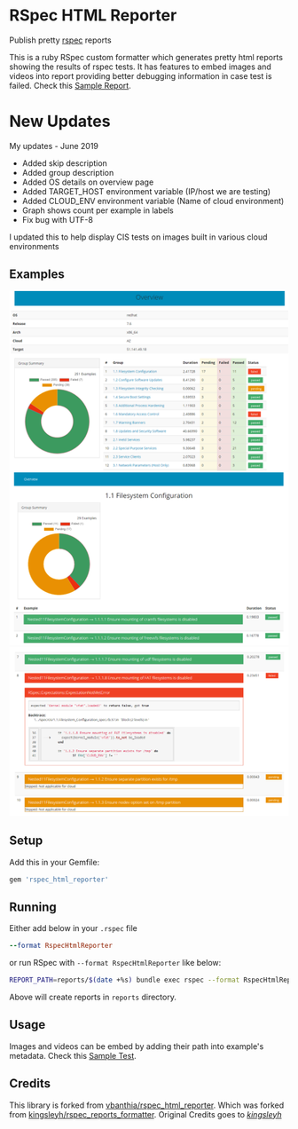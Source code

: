 # RSpec HTML Reporter

Publish pretty [rspec](http://rspec.info/) reports

This is a ruby RSpec custom formatter which generates pretty html reports showing the results of rspec tests. It has features to embed images and videos into report providing better debugging information in case test is failed. Check this [Sample Report](https://vbanthia.github.io/rspec_html_reporter/index.html).

# New Updates

My updates - June 2019
* Added skip description
* Added group description
* Added OS details on overview page 
* Added TARGET_HOST environment variable (IP/host we are testing)
* Added CLOUD_ENV environment variable (Name of cloud environment)
* Graph shows count per example in labels
* Fix bug with UTF-8

I updated this to help display CIS tests on images built in various cloud environments

## Examples

![](images/example_report1.png)
![](images/example_report2a.png)
![](images/example_report2b.png)

## Setup

Add this in your Gemfile:

```rb
gem 'rspec_html_reporter'
```
## Running

Either add below in your `.rspec` file

```rb
--format RspecHtmlReporter
```

or run RSpec with `--format RspecHtmlReporter` like below:

```bash
REPORT_PATH=reports/$(date +%s) bundle exec rspec --format RspecHtmlReporter spec
```

Above will create reports in `reports` directory.

## Usage
Images and videos can be embed by adding their path into example's metadata. Check this [Sample Test](./spec/embed_graphics_spec.rb).


## Credits
This library is forked from [vbanthia/rspec_html_reporter](https://github.com/vbanthia/rspec_html_reporter).
Which was forked from [kingsleyh/rspec_reports_formatter](https://github.com/kingsleyh/rspec_reports_formatter). Original Credits goes to *[kingsleyh](https://github.com/kingsleyh)*
